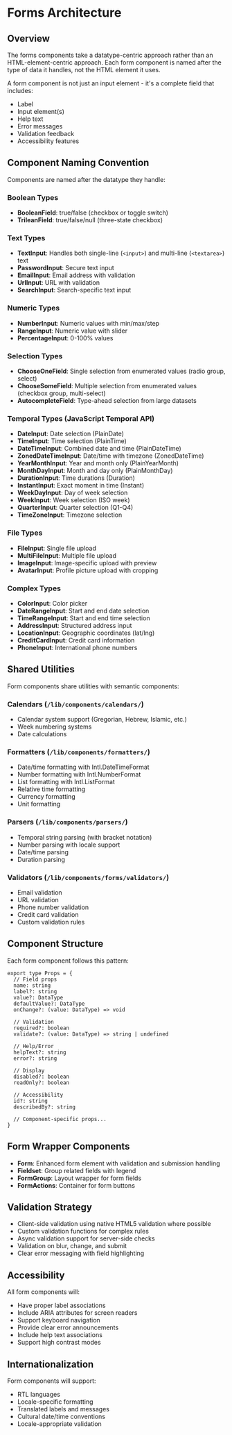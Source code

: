 # Forms Architecture

## Overview

The forms components take a datatype-centric approach rather than an HTML-element-centric approach. Each form component is named after the type of data it handles, not the HTML element it uses.

A form component is not just an input element - it's a complete field that includes:
- Label
- Input element(s)
- Help text
- Error messages
- Validation feedback
- Accessibility features

## Component Naming Convention

Components are named after the datatype they handle:

### Boolean Types
- **BooleanField**: true/false (checkbox or toggle switch)
- **TrileanField**: true/false/null (three-state checkbox)

### Text Types
- **TextInput**: Handles both single-line (`<input>`) and multi-line (`<textarea>`) text
- **PasswordInput**: Secure text input
- **EmailInput**: Email address with validation
- **UrlInput**: URL with validation
- **SearchInput**: Search-specific text input

### Numeric Types
- **NumberInput**: Numeric values with min/max/step
- **RangeInput**: Numeric value with slider
- **PercentageInput**: 0-100% values

### Selection Types
- **ChooseOneField**: Single selection from enumerated values (radio group, select)
- **ChooseSomeField**: Multiple selection from enumerated values (checkbox group, multi-select)
- **AutocompleteField**: Type-ahead selection from large datasets

### Temporal Types (JavaScript Temporal API)
- **DateInput**: Date selection (PlainDate)
- **TimeInput**: Time selection (PlainTime)
- **DateTimeInput**: Combined date and time (PlainDateTime)
- **ZonedDateTimeInput**: Date/time with timezone (ZonedDateTime)
- **YearMonthInput**: Year and month only (PlainYearMonth)
- **MonthDayInput**: Month and day only (PlainMonthDay)
- **DurationInput**: Time durations (Duration)
- **InstantInput**: Exact moment in time (Instant)
- **WeekDayInput**: Day of week selection
- **WeekInput**: Week selection (ISO week)
- **QuarterInput**: Quarter selection (Q1-Q4)
- **TimeZoneInput**: Timezone selection

### File Types
- **FileInput**: Single file upload
- **MultiFileInput**: Multiple file upload
- **ImageInput**: Image-specific upload with preview
- **AvatarInput**: Profile picture upload with cropping

### Complex Types
- **ColorInput**: Color picker
- **DateRangeInput**: Start and end date selection
- **TimeRangeInput**: Start and end time selection
- **AddressInput**: Structured address input
- **LocationInput**: Geographic coordinates (lat/lng)
- **CreditCardInput**: Credit card information
- **PhoneInput**: International phone numbers

## Shared Utilities

Form components share utilities with semantic components:

### Calendars (`/lib/components/calendars/`)
- Calendar system support (Gregorian, Hebrew, Islamic, etc.)
- Week numbering systems
- Date calculations

### Formatters (`/lib/components/formatters/`)
- Date/time formatting with Intl.DateTimeFormat
- Number formatting with Intl.NumberFormat
- List formatting with Intl.ListFormat
- Relative time formatting
- Currency formatting
- Unit formatting

### Parsers (`/lib/components/parsers/`)
- Temporal string parsing (with bracket notation)
- Number parsing with locale support
- Date/time parsing
- Duration parsing

### Validators (`/lib/components/forms/validators/`)
- Email validation
- URL validation
- Phone number validation
- Credit card validation
- Custom validation rules

## Component Structure

Each form component follows this pattern:

```tsx
export type Props = {
  // Field props
  name: string
  label?: string
  value?: DataType
  defaultValue?: DataType
  onChange?: (value: DataType) => void
  
  // Validation
  required?: boolean
  validate?: (value: DataType) => string | undefined
  
  // Help/Error
  helpText?: string
  error?: string
  
  // Display
  disabled?: boolean
  readOnly?: boolean
  
  // Accessibility
  id?: string
  describedBy?: string
  
  // Component-specific props...
}
```

## Form Wrapper Components

- **Form**: Enhanced form element with validation and submission handling
- **Fieldset**: Group related fields with legend
- **FormGroup**: Layout wrapper for form fields
- **FormActions**: Container for form buttons

## Validation Strategy

- Client-side validation using native HTML5 validation where possible
- Custom validation functions for complex rules
- Async validation support for server-side checks
- Validation on blur, change, and submit
- Clear error messaging with field highlighting

## Accessibility

All form components will:
- Have proper label associations
- Include ARIA attributes for screen readers
- Support keyboard navigation
- Provide clear error announcements
- Include help text associations
- Support high contrast modes

## Internationalization

Form components will support:
- RTL languages
- Locale-specific formatting
- Translated labels and messages
- Cultural date/time conventions
- Locale-appropriate validation